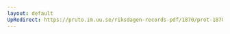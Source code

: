 ```yaml
---
layout: default
UpRedirect: https://pruto.im.uu.se/riksdagen-records-pdf/1870/prot-1870--fk--511.pdf
---
```

